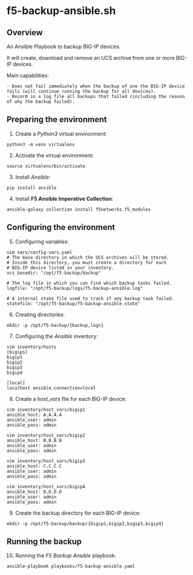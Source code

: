 # f5-backup-ansible.sh
## Overview

An Ansible Playbook to backup BIG-IP devices. 

It will create, download and remove an UCS archive from one or more BIG-IP devices. 

Main capabilities:

    - Does not fail immediately when the backup of one the BIG-IP device fails (will continue running the backup for all devices).
    - Record in a log file all backups that failed (including the reason of why the backup failed). 

## Preparing the environment

1. Create a *Python3* virtual environment:

```
python3 -m venv virtualenv
```

2. Activate the virtual environment:

```
source virtualenv/bin/activate
```

3. Install *Ansible*:

```
pip install ansible
```

4. Install **F5 Ansible Imperative Collection**:

```
ansible-galaxy collection install f5networks.f5_modules
```

## Configuring the environment

5. Configuring variables:

```
vim vars/config-vars.yaml
# The base directory in which the UCS archives will be stored. 
# Inside this directory, you must create a directory for each 
# BIG-IP device listed in your inventory. 
ucs_basedir: "/opt/f5-backup/backup"

# The log file in which you can find which backup tasks failed. 
logfile: "/opt/f5-backup/logs/f5-backup-ansible.log"

# A internal state file used to track if any backup task failed. 
statefile: "/opt/f5-backup/f5-backup-ansible.state"
```

6. Creating directories:

```
mkdir -p /opt/f5-backup/{backup,logs}
```

7. Configuring the *Ansible* inventory:

```
vim inventory/hosts
[bigips]
bigip1
bigip2
bigip3
bigip4

[local]
localhost ansible_connection=local
```

8. Create a *host_vars* file for each BIG-IP device:

```
vim inventory/host_vars/bigip1
ansible_host: A.A.A.A
ansible_user: admin 
ansible_pass: admin
```

```
vim inventory/host_vars/bigip2
ansible_host: B.B.B.B
ansible_user: admin 
ansible_pass: admin
```
```
vim inventory/host_vars/bigip3
ansible_host: C.C.C.C
ansible_user: admin 
ansible_pass: admin
```
```
vim inventory/host_vars/bigip4
ansible_host: D.D.D.D
ansible_user: admin 
ansible_pass: admin
```

9. Create the backup directory for each BIG-IP device:

```
mkdir -p /opt/f5-backup/backup/{bigip1,bigip2,bigip3,bigip4}
```

## Running the backup

10. Running the *F5 Backup Ansible* playbook:

```
ansible-playbook playbooks/f5-backup-ansible.yaml
```